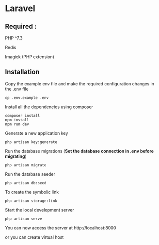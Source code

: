 # Laravel

## Required :

PHP ^7.3

Redis

Imagick (PHP extension)

## Installation

Copy the example env file and make the required configuration changes in the .env file

    cp .env.example .env

Install all the dependencies using composer

    composer install
    npm install
    npm run dev

Generate a new application key

    php artisan key:generate

Run the database migrations (**Set the database connection in .env before migrating**)

    php artisan migrate

Run the database seeder 

    php artisan db:seed

To create the symbolic link
    
    php artisan storage:link

Start the local development server

    php artisan serve

You can now access the server at http://localhost:8000

or you can create virtual host

